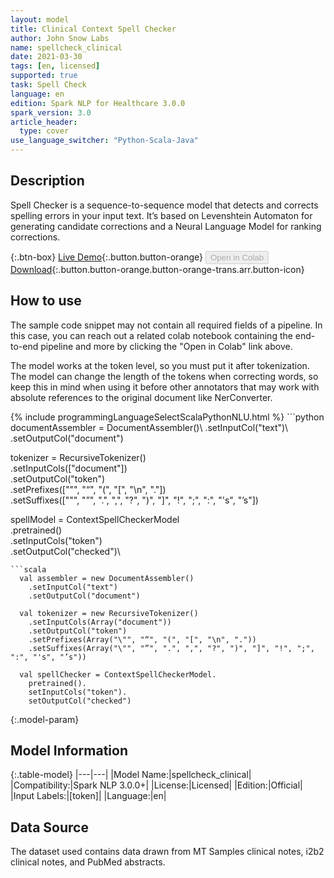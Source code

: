 ```yaml
---
layout: model
title: Clinical Context Spell Checker
author: John Snow Labs
name: spellcheck_clinical
date: 2021-03-30
tags: [en, licensed]
supported: true
task: Spell Check
language: en
edition: Spark NLP for Healthcare 3.0.0
spark_version: 3.0
article_header:
  type: cover
use_language_switcher: "Python-Scala-Java"
---
```


## Description

Spell Checker is a sequence-to-sequence model that detects and corrects spelling errors in your input text. It’s based on Levenshtein Automaton for generating candidate corrections and a Neural Language Model for ranking corrections.

{:.btn-box}
[Live Demo](https://demo.johnsnowlabs.com/healthcare/CONTEXTUAL_SPELL_CHECKER/){:.button.button-orange}
<button class="button button-orange" disabled>Open in Colab</button>
[Download](https://s3.amazonaws.com/auxdata.johnsnowlabs.com/clinical/models/spellcheck_clinical_en_3.0.0_3.0_1617128886628.zip){:.button.button-orange.button-orange-trans.arr.button-icon}

## How to use

The sample code snippet may not contain all required fields of a pipeline. In this case, you can reach out a related colab notebook containing the end-to-end pipeline and more by clicking the "Open in Colab" link above.


The model works at the token level, so you must put it after tokenization. The model can change the length of the tokens when correcting words, so keep this in mind when using it before other annotators that may work with absolute references to the original document like NerConverter.

<div class="tabs-box" markdown="1">
{% include programmingLanguageSelectScalaPythonNLU.html %}
```python
documentAssembler = DocumentAssembler()\
  .setInputCol("text")\
  .setOutputCol("document")

tokenizer = RecursiveTokenizer()\
  .setInputCols(["document"])\
  .setOutputCol("token")\
  .setPrefixes(["\"", "“", "(", "[", "\n", "."]) \
  .setSuffixes(["\"", "”", ".", ",", "?", ")", "]", "!", ";", ":", "'s", "’s"])

spellModel = ContextSpellCheckerModel\
    .pretrained()\
    .setInputCols("token")\
    .setOutputCol("checked")\
```
```scala
  val assembler = new DocumentAssembler()
    .setInputCol("text")
    .setOutputCol("document")

  val tokenizer = new RecursiveTokenizer()
    .setInputCols(Array("document"))
    .setOutputCol("token")
    .setPrefixes(Array("\"", "“", "(", "[", "\n", "."))
    .setSuffixes(Array("\"", "”", ".", ",", "?", ")", "]", "!", ";", ":", "'s", "’s"))

  val spellChecker = ContextSpellCheckerModel.
    pretrained().
    setInputCols("token").
    setOutputCol("checked")
```
</div>

{:.model-param}
## Model Information

{:.table-model}
|---|---|
|Model Name:|spellcheck_clinical|
|Compatibility:|Spark NLP 3.0.0+|
|License:|Licensed|
|Edition:|Official|
|Input Labels:|[token]|
|Language:|en|

## Data Source

The dataset used contains data drawn from MT Samples clinical notes, i2b2 clinical notes, and PubMed abstracts.
